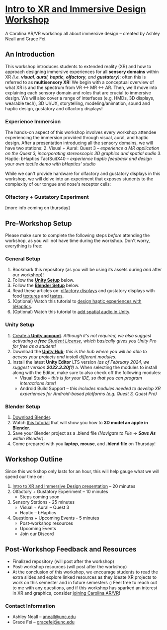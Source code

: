 # [Intro to XR and Immersive Design Workshop](https://www.canva.com/design/DAF9Gsls4E0/9CNn6o1Oj7PtVaTisZNbSQ/view?utm_content=DAF9Gsls4E0&utm_campaign=designshare&utm_medium=link&utm_source=editor)
A Carolina AR/VR workshop all about immersive design – created by Ashley Neall and Grace Fei.

## An Introduction
This workshop introduces students to extended reality (XR) and how to approach designing immersive experiences for all **sensory domains** within XR _(i.e. **visual**, **aural**, **haptic**, **olfactory**, and **gustatory**)_; often this is referred to as **multisensory XR**! We begin with a conceptual overview of what XR is and the spectrum from VR <-> MR <-> AR. Then, we'll move into explaining each sensory domain and roles that are crucial to immersive design. We will also cover a range of interfaces (e.g. HMDs, 3D displays, wearable tech), 3D UI/UX, storytelling, modeling/animation, sound and haptic design, gustatory and olfactory displays! 

### Experience Immersion
The hands-on aspect of this workshop involves every workshop attendee experiencing the immersion provided through visual, aural, and haptic design. After a presentation introducing all the sensory domains, we will have two stations:
  2. Visual + Aural: Quest 3 – _experience a MR application on the Quest 3, incorporating stereoscopic 3D graphics and spatial audio_
  3. Haptic: bHaptics TactSuitX40 – _experience haptic feedback and design your own tactile demo with bHaptics' studio_

While we can't provide hardware for olfactory and gustatory displays in this workshop, we will delve into an experiment that exposes students to the complexity of our tongue and nose's receptor cells:

### Olfactory + Gustatory Experiment
[more info coming on thursday]

## Pre-Workshop Setup
Please make sure to complete the following steps *before* attending the workshop, as you will not have time during the workshop. Don't worry, everything is free:
### General Setup
1. Bookmark this repository (as you will be using its assets during _and_ after our workshop)!
2. Follow the [**Unity Setup**](https://github.com/carolina-ar-vr/immersive-design/blob/main/README.md#unity-setup) below.
3. Follow the [**Blender Setup**](https://github.com/carolina-ar-vr/immersive-design/blob/main/README.md#blender-setup) below. 
4. Read these articles on: [olfactory displays](https://venturebeat.com/game-development/aromajoin-unveils-scent-based-xr-devices-at-ces-2024/) and gustatory displays with food [textures](https://dl.acm.org/doi/10.1145/2971763.2971792) and [tastes](https://www.npr.org/sections/alltechconsidered/2013/12/10/250001919/the-digital-lollipop-you-can-literally-taste-the-innovation).
5. (Optional) Watch this tutorial to [design haptic experiences with bHaptics](https://www.youtube.com/watch?v=Pyq9GHdchzc).
6. (Optional) Watch this tutorial to [add spatial audio in Unity](https://www.youtube.com/watch?v=hNpNuDKSmgE&t=618s).

### Unity Setup
1. [Create a **Unity account**](https://id.unity.com/en/conversations/6d52083b-3d3a-4285-a1c5-ecb2119170d1001f). _Although it's not required, we also suggest activating a **free** [Student License](https://unity.com/products/unity-student), which basically gives you Unity Pro for free as a student!_
2. Download the [**Unity Hub**](https://unity.com/download); _this is the hub where you will be able to access your projects and install different modules_.
3. Install the latest **Unity Editor** LTS version _(as of February 2024, we suggest version **2022.3.20f1**)_
  a. When selecting the modules to install along with the Editor, make sure to also check off the following modules:
    * Visual Studio – _this is for your IDE, so that you can program interactions later!_
    * Android Build Support – _this includes modules needed to develop XR experiences for Android-based platforms (e.g. Quest 3, Quest Pro)_
### Blender Setup
1. [Download Blender](https://www.blender.org/download/).
2. Watch [this tutorial](https://youtube.com/shorts/5jTSx0Teo7c?si=FPazp8UI7_KD9KFX) that will show you how to **3D model an apple in Blender**.
3. Save your Blender project as a .blend file _(Navigate to File -> **Save As** within Blender)_.
4. Come prepared with you **laptop**, **mouse**, and **.blend file** on Thursday!

## Workshop Outline
Since this workshop only lasts for an hour, this will help gauge what we will spend our time on:
1. [Intro to XR and Immersive Design presentation](https://www.canva.com/design/DAF9Gsls4E0/9CNn6o1Oj7PtVaTisZNbSQ/view?utm_content=DAF9Gsls4E0&utm_campaign=designshare&utm_medium=link&utm_source=editor) – 20 minutes
2. Olfactory + Gustatory Experiment – 10 minutes
   * Steps coming soon
4. Sensory Stations - 25 minutes
   * Visual + Aural – Quest 3
   * Haptic – bHaptics
5. Questions + Upcoming Events - 5 minutes
   * Post-workshop resources
   * Upcoming Events
   * Join our Discord


## Post-Workshop Feedback and Resources
* Finalized repository (will post after the workshop)
* Post-workshop resources (will post after the workshop)
* At the conclusion of this workshop, we encourage students to read the extra slides and explore linked resources as they ideate XR projects to work on this semester and in future semesters :) Feel free to reach out to me with any questions, and if this workshop has sparked an interest in XR and graphics, consider [joining Carolina AR/VR](https://linktr.ee/carvr)!

### Contact Information
* Ashley Neall – aneall@unc.edu
* Grace Fei – gracefei@unc.edu
